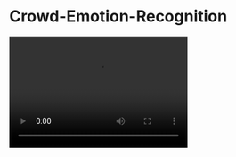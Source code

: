 # Crowd-Emotion-Recognition

<video src="emo.mp4" width="320" height="200" controls preload></video>

